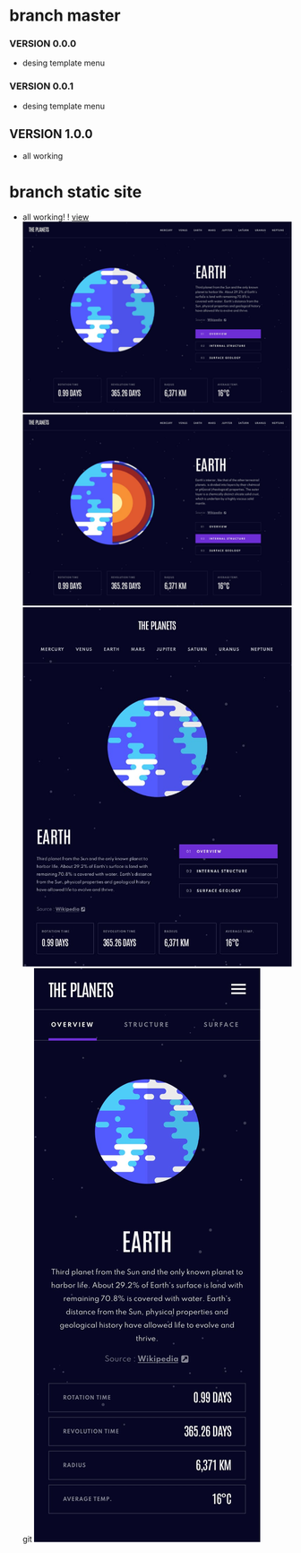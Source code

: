 # branch master
### VERSION 0.0.0
- desing template menu
### VERSION 0.0.1
- desing template menu
## VERSION 1.0.0
- all working

# branch static site

- all working!
! [view](./DESING/preview.jpg)
![view](./DESING/view1.jpg)
![view](./DESING/view2.jpg)
![view](./DESING/view3.jpg)git
![view](./DESING/view4.jpg)
